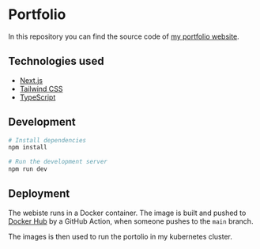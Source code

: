 # Portfolio

In this repository you can find the source code of [my portfolio website](https://jonasbe.de/).

## Technologies used

- [Next.js](https://nextjs.org/)
- [Tailwind CSS](https://tailwindcss.com/)
- [TypeScript](https://www.typescriptlang.org/)

## Development

```bash
# Install dependencies
npm install

# Run the development server
npm run dev
```

## Deployment

The webiste runs in a Docker container.
The image is built and pushed to [Docker Hub](https://hub.docker.com/r/jonasbe25/portfolio) by a GitHub Action, when someone pushes to the `main` branch.

The images is then used to run the portolio in my kubernetes cluster.
